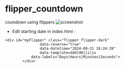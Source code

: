 # flipper_countdown
coundown using flippers 
![screenshot](https://github.com/jdavid54/flipper_countdown/assets/14958562/cf66070e-67e1-4600-b658-0c8696e2dcf8)

- Edit starting date in index.html :
``` 
<div id="myFlipper" class="flipper flipper-dark"
     			data-reverse="true"
     			data-datetime="2024-09-21 19:24:39" 
     			data-template=ddd|HH|ii|ss     		
			data-labels="Days|Hours|Minutes|Seconds">
		</div>
``` 
